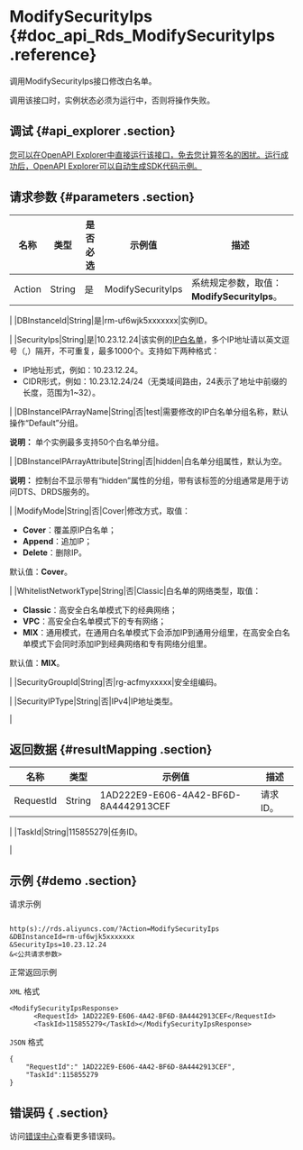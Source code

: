 # ModifySecurityIps {#doc_api_Rds_ModifySecurityIps .reference}

调用ModifySecurityIps接口修改白名单。

调用该接口时，实例状态必须为运行中，否则将操作失败。

## 调试 {#api_explorer .section}

[您可以在OpenAPI Explorer中直接运行该接口，免去您计算签名的困扰。运行成功后，OpenAPI Explorer可以自动生成SDK代码示例。](https://api.aliyun.com/#product=Rds&api=ModifySecurityIps&type=RPC&version=2014-08-15)

## 请求参数 {#parameters .section}

|名称|类型|是否必选|示例值|描述|
|--|--|----|---|--|
|Action|String|是|ModifySecurityIps|系统规定参数，取值：**ModifySecurityIps**。

 |
|DBInstanceId|String|是|rm-uf6wjk5xxxxxxx|实例ID。

 |
|SecurityIps|String|是|10.23.12.24|该实例的[IP白名单](~~43185~~)，多个IP地址请以英文逗号（,）隔开，不可重复，最多1000个。支持如下两种格式：

 -   IP地址形式，例如：10.23.12.24。
-   CIDR形式，例如：10.23.12.24/24（无类域间路由，24表示了地址中前缀的长度，范围为1~32）。

 |
|DBInstanceIPArrayName|String|否|test|需要修改的IP白名单分组名称，默认操作“Default”分组。

 **说明：** 单个实例最多支持50个白名单分组。

 |
|DBInstanceIPArrayAttribute|String|否|hidden|白名单分组属性，默认为空。

 **说明：** 控制台不显示带有“hidden”属性的分组，带有该标签的分组通常是用于访问DTS、DRDS服务的。

 |
|ModifyMode|String|否|Cover|修改方式，取值：

 -   **Cover**：覆盖原IP白名单；
-   **Append**：追加IP；
-   **Delete**：删除IP。

 默认值：**Cover**。

 |
|WhitelistNetworkType|String|否|Classic|白名单的网络类型，取值：

 -   **Classic**：高安全白名单模式下的经典网络；
-   **VPC**：高安全白名单模式下的专有网络；
-   **MIX**：通用模式，在通用白名单模式下会添加IP到通用分组里，在高安全白名单模式下会同时添加IP到经典网络和专有网络分组里。

 默认值：**MIX**。

 |
|SecurityGroupId|String|否|rg-acfmyxxxxx|安全组编码。

 |
|SecurityIPType|String|否|IPv4|IP地址类型。

 |

## 返回数据 {#resultMapping .section}

|名称|类型|示例值|描述|
|--|--|---|--|
|RequestId|String|1AD222E9-E606-4A42-BF6D-8A4442913CEF|请求ID。

 |
|TaskId|String|115855279|任务ID。

 |

## 示例 {#demo .section}

请求示例

``` {#request_demo}

http(s)://rds.aliyuncs.com/?Action=ModifySecurityIps
&DBInstanceId=rm-uf6wjk5xxxxxxx
&SecurityIps=10.23.12.24
&<公共请求参数>

```

正常返回示例

`XML` 格式

``` {#xml_return_success_demo}
<ModifySecurityIpsResponse>
	  <RequestId> 1AD222E9-E606-4A42-BF6D-8A4442913CEF</RequestId>
	  <TaskId>115855279</TaskId></ModifySecurityIpsResponse>
```

`JSON` 格式

``` {#json_return_success_demo}
{
	"RequestId":" 1AD222E9-E606-4A42-BF6D-8A4442913CEF",
	"TaskId":115855279
}
```

## 错误码 { .section}

访问[错误中心](https://error-center.aliyun.com/status/product/Rds)查看更多错误码。

